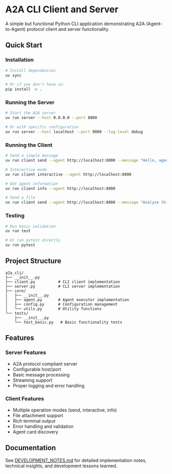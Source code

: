 # A2A CLI Client and Server

A simple but functional Python CLI application demonstrating A2A (Agent-to-Agent) protocol client and server functionality.

## Quick Start

### Installation
```bash
# Install dependencies
uv sync

# Or if you don't have uv:
pip install -e .
```

### Running the Server
```bash
# Start the A2A server
uv run server --host 0.0.0.0 --port 8000

# Or with specific configuration
uv run server --host localhost --port 9000 --log-level debug
```

### Running the Client
```bash
# Send a simple message
uv run client send --agent http://localhost:8000 --message "Hello, agent!"

# Interactive mode
uv run client interactive --agent http://localhost:8000

# Get agent information
uv run client info --agent http://localhost:8000

# Send a file
uv run client send --agent http://localhost:8000 --message "Analyze this file" --file document.txt
```

### Testing
```bash
# Run basic validation
uv run test

# Or run pytest directly
uv run pytest
```

## Project Structure

```
a2a_cli/
├── __init__.py
├── client.py          # CLI client implementation
├── server.py          # CLI server implementation
├── core/
│   ├── __init__.py
│   ├── agent.py       # Agent executor implementation
│   ├── config.py      # Configuration management
│   └── utils.py       # Utility functions
└── tests/
    ├── __init__.py
    └── test_basic.py   # Basic functionality tests
```

## Features

### Server Features
- A2A protocol compliant server
- Configurable host/port
- Basic message processing
- Streaming support
- Proper logging and error handling

### Client Features
- Multiple operation modes (send, interactive, info)
- File attachment support
- Rich terminal output
- Error handling and validation
- Agent card discovery

## Documentation

See [DEVELOPMENT_NOTES.md](DEVELOPMENT_NOTES.md) for detailed implementation notes, technical insights, and development lessons learned.